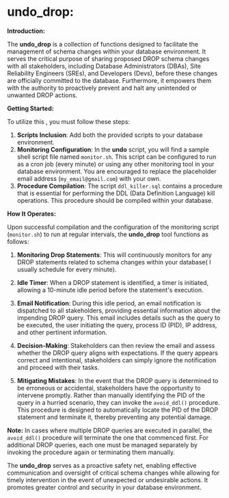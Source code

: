 # undo_drop:

**Introduction:**

The **undo_drop**  is a collection of functions designed to facilitate the management of schema changes within your database environment. It serves the critical purpose of sharing proposed DROP schema changes with all stakeholders, including Database Administrators (DBAs), Site Reliability Engineers (SREs), and Developers (Devs), before these changes are officially committed to the database. Furthermore, it empowers them with the authority to proactively prevent and halt any unintended or unwanted DROP actions.

**Getting Started:**

To utilize this , you must follow these steps:

1. **Scripts Inclusion**: Add both the provided scripts to your database environment.
2. **Monitoring Configuration**: In the **undo** script, you will find a sample shell script file named `monitor.sh`. This script can be configured to run as a cron job (every minute) or using any other monitoring tool in your database environment. You are encouraged to replace the placeholder email address (`my_email@gmail.com`) with your own.
3. **Procedure Compilation**: The script `ddl_killer.sql` contains a procedure that is essential for performing the DDL (Data Definition Language) kill operations. This procedure should be compiled within your database.

**How It Operates:**

Upon successful compilation and the configuration of the monitoring script (`monitor.sh`) to run at regular intervals, the **undo_drop** tool functions as follows:

1. **Monitoring Drop Statements**: This will continuously monitors for any DROP statements related to schema changes within your database( I usually schedule for every minute).

2. **Idle Timer**: When a DROP statement is identified, a timer is initiated, allowing a 10-minute idle period before the statement's execution.

3. **Email Notification**: During this idle period, an email notification is dispatched to all stakeholders, providing essential information about the impending DROP query. This email includes details such as the query to be executed, the user initiating the query, process ID (PID), IP address, and other pertinent information.

4. **Decision-Making**: Stakeholders can then review the email and assess whether the DROP query aligns with expectations. If the query appears correct and intentional, stakeholders can simply ignore the notification and proceed with their tasks.

5. **Mitigating Mistakes**: In the event that the DROP query is determined to be erroneous or accidental, stakeholders have the opportunity to intervene promptly. Rather than manually identifying the PID of the query in a hurried scenario, they can invoke the `avoid_ddl()` procedure. This procedure is designed to automatically locate the PID of the DROP statement and terminate it, thereby preventing any potential damage.

**Note:** In cases where multiple DROP queries are executed in parallel, the `avoid_ddl()` procedure will terminate the one that commenced first. For additional DROP queries, each one must be managed separately by invoking the procedure again or terminating them manually.

The **undo_drop** serves as a proactive safety net, enabling effective communication and oversight of critical schema changes while allowing for timely intervention in the event of unexpected or undesirable actions. It promotes greater control and security in your database environment.
